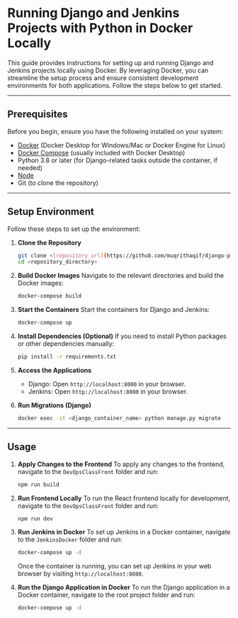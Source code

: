 
# Running Django and Jenkins Projects with Python in Docker Locally

This guide provides instructions for setting up and running Django and Jenkins projects locally using Docker. By leveraging Docker, you can streamline the setup process and ensure consistent development environments for both applications. Follow the steps below to get started.

---

## Prerequisites

Before you begin, ensure you have the following installed on your system:

- [Docker](https://www.docker.com/) (Docker Desktop for Windows/Mac or Docker Engine for Linux)
- [Docker Compose](https://docs.docker.com/compose/install/) (usually included with Docker Desktop)
- Python 3.8 or later (for Django-related tasks outside the container, if needed)
- [Node](https://nodejs.org/en)
- Git (to clone the repository)

---

## Setup Environment

Follow these steps to set up the environment:

1. **Clone the Repository**
   ```bash
   git clone <[repository_url](https://github.com/muqrithaqif/django-prom)>
   cd <repository_directory>
   ```

2. **Build Docker Images**
   Navigate to the relevant directories and build the Docker images:
   ```bash
   docker-compose build
   ```

3. **Start the Containers**
   Start the containers for Django and Jenkins:
   ```bash
   docker-compose up
   ```

4. **Install Dependencies (Optional)**
   If you need to install Python packages or other dependencies manually:
   ```bash
   pip install -r requirements.txt
   ```

5. **Access the Applications**
   - Django: Open `http://localhost:8000` in your browser.
   - Jenkins: Open `http://localhost:8080` in your browser.

6. **Run Migrations (Django)**
   ```bash
   docker exec -it <django_container_name> python manage.py migrate
   ```

---

## Usage

1. **Apply Changes to the Frontend**
   To apply any changes to the frontend, navigate to the `DevOpsClassFront` folder and run:
   ```bash
   npm run build
   ```

2. **Run Frontend Locally**
   To run the React frontend locally for development, navigate to the `DevOpsClassFront` folder and run:
   ```bash
   npm run dev
   ```

3. **Run Jenkins in Docker**
   To set up Jenkins in a Docker container, navigate to the `JenkinsDocker` folder and run:
   ```bash
   docker-compose up -d
   ```
   Once the container is running, you can set up Jenkins in your web browser by visiting `http://localhost:8080`.

4. **Run the Django Application in Docker**
   To run the Django application in a Docker container, navigate to the root project folder and run:
   ```bash
   docker-compose up -d
   ```
